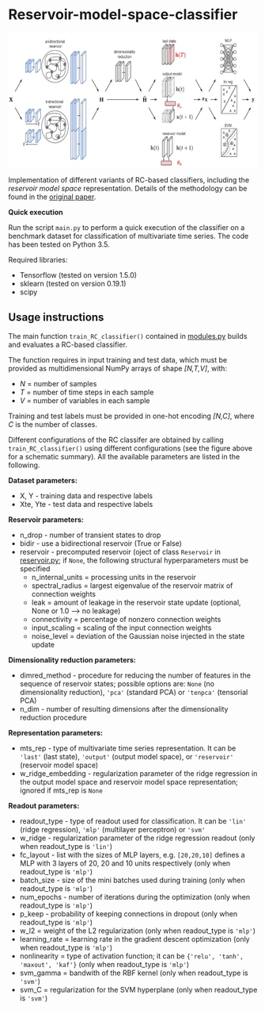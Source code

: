 # Reservoir-model-space-classifier

<img src="./logs/RC_classifier.JPG" width="603.5" height="272.5">

Implementation of different variants of RC-based classifiers, including the *reservoir model space* representation. Details of the methodology can be found in the [original paper](https://arxiv.org/abs/1803.07870).

**Quick execution**

Run the script ```main.py``` to perform a quick execution of the classifier on a benchmark dataset for classification of multivariate time series.
The code has been tested on Python 3.5.

Required libraries:

- Tensorflow (tested on version 1.5.0)
- sklearn (tested on version 0.19.1)
- scipy


## Usage instructions

The main function ```train_RC_classifier()``` contained in [modules.py](https://github.com/FilippoMB/Reservoir-model-space-classifier/blob/master/code/modules.py) builds and evaluates a RC-based classifier.

The function requires in input training and test data, which must be provided as multidimensional NumPy arrays of shape *[N,T,V]*, with:

- *N* = number of samples
- *T* = number of time steps in each sample
- *V* = number of variables in each sample

Training and test labels must be provided in one-hot encoding *[N,C]*, where *C* is the number of classes.

Different configurations of the RC classifer are obtained by calling ```train_RC_classifier()``` using different configurations (see the figure above for a schematic summary). All the available parameters are listed in the following.

**Dataset parameters:**

- X, Y - training data and respective labels
- Xte, Yte - test data and respective labels
    
**Reservoir parameters:**

- n_drop - number of transient states to drop
- bidir - use a bidirectional reservoir (True or False)
- reservoir - precomputed reservoir (oject of class ````Reservoir```` in [reservoir.py](https://github.com/FilippoMB/Reservoir-model-space-classifier/blob/master/code/reservoir.py); if ```None```, the following structural hyperparameters must be specified
    - n\_internal\_units = processing units in the reservoir
    - spectral_radius = largest eigenvalue of the reservoir matrix of connection weights
    - leak = amount of leakage in the reservoir state update (optional, None or 1.0 --> no leakage)
    - connectivity = percentage of nonzero connection weights
    - input_scaling = scaling of the input connection weights
    - noise_level = deviation of the Gaussian noise injected in the state update

        
**Dimensionality reduction parameters:**

- dimred_method - procedure for reducing the number of features in the sequence of reservoir states; possible options are: ````None```` (no dimensionality reduction), ````'pca'```` (standard PCA) or ````'tenpca'```` (tensorial PCA)
- n_dim - number of resulting dimensions after the dimensionality reduction procedure
    
**Representation parameters:**

- mts_rep - type of multivariate time series representation. It can be ````'last'```` (last state), ````'output'```` (output model space), or ````'reservoir'```` (reservoir model space)
- w_ridge_embedding - regularization parameter of the ridge regression in the output model space and reservoir model space representation; ignored if mts_rep is ````None````
    
**Readout parameters:**

- readout_type - type of readout used for classification. It can be ````'lin'```` (ridge regression), ````'mlp'```` (multilayer perceptron) or ````'svm'````          
- w\_ridge - regularization parameter of the ridge regression readout (only when readout_type is ````'lin'````)              
- fc\_layout - list with the sizes of MLP layers, e.g. ````[20,20,10]```` defines a MLP with 3 layers of 20, 20 and 10 units respectively (only when readout_type is ````'mlp'````)
- batch\_size - size of the mini batches used during training (only when readout_type is ````'mlp'````)
- num\_epochs - number of iterations during the optimization (only when readout_type is ````'mlp'````)
- p\_keep - probability of keeping connections in dropout (only when readout_type is ````'mlp'````)
- w\_l2 = weight of the L2 regularization (only when readout_type is ````'mlp'````)
- learning\_rate = learning rate in the gradient descent optimization (only when readout_type is ````'mlp'````)
- nonlinearity = type of activation function; it can be ````{'relu', 'tanh', 'maxout', 'kaf'}```` (only when readout_type is ````'mlp'````)
- svm\_gamma = bandwith of the RBF kernel (only when readout_type is ````'svm'````)
- svm\_C = regularization for the SVM hyperplane (only when readout_type is ````'svm'````)

